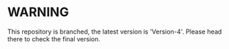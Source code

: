 # WARNING
This repository is branched, the latest version is 'Version-4'. Please head there to check the final version.
